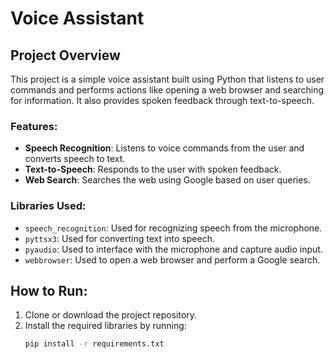 # Voice Assistant 

## Project Overview
This project is a simple voice assistant built using Python that listens to user commands and performs actions like opening a web browser and searching for information. It also provides spoken feedback through text-to-speech.

### Features:
- **Speech Recognition**: Listens to voice commands from the user and converts speech to text.
- **Text-to-Speech**: Responds to the user with spoken feedback.
- **Web Search**: Searches the web using Google based on user queries.

### Libraries Used:
- `speech_recognition`: Used for recognizing speech from the microphone.
- `pyttsx3`: Used for converting text into speech.
- `pyaudio`: Used to interface with the microphone and capture audio input.
- `webbrowser`: Used to open a web browser and perform a Google search.

## How to Run:
1. Clone or download the project repository.
2. Install the required libraries by running:
   ```bash
   pip install -r requirements.txt
